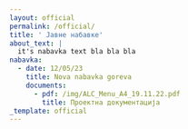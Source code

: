 ```yaml
---
layout: official
permalink: /official/
title: ' Jавнe набавке'
about_text: |
  it's nabavka text bla bla bla
nabavka:
  - date: 12/05/23
    title: Nova nabavka goreva
    documents:
      - pdf: /img/ALC_Menu_A4_19.11.22.pdf
        title: Проектна документација
_template: official
---
```



































